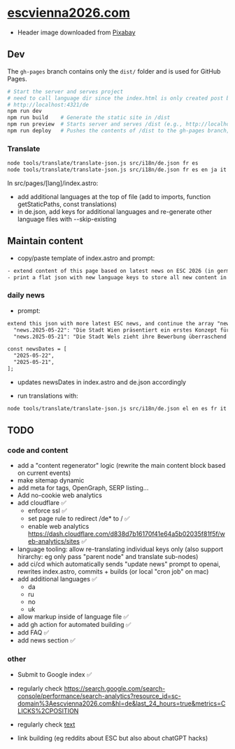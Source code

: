 # [escvienna2026.com](https://escvienna2026.com)

- Header image downloaded from [Pixabay](https://pixabay.com/photos/vienna-city-hall-building-7971742/)

## Dev

The `gh-pages` branch contains only the `dist/` folder and is used for GitHub Pages.

```bash
# Start the server and serves project
# need to call language dir since the index.html is only created post build
# http://localhost:4321/de
npm run dev      
npm run build    # Generate the static site in /dist
npm run preview  # Starts server and serves /dist (e.g., http://localhost:4321)
npm run deploy   # Pushes the contents of /dist to the gh-pages branch; obsolete since done from ci (gh actions)
```

### Translate

```bash
node tools/translate/translate-json.js src/i18n/de.json fr es
node tools/translate/translate-json.js src/i18n/de.json fr es en ja it tr pl --skip-existing # only translate new keys
```

In src/pages/[lang]/index.astro:

- add additional languages at the top of file (add to imports, function getStaticPaths, const translations)
- in de.json, add keys for additional languages and re-generate other language files with --skip-existing

## Maintain content

- copy/paste template of index.astro and prompt:

```txt
- extend content of this page based on latest news on ESC 2026 (in german)
- print a flat json with new language keys to store all new content in key/value pairs
```

### daily news

- prompt:

```txt
extend this json with more latest ESC news, and continue the array "newsDates" with the correct keys:
  "news.2025-05-22": "Die Stadt Wien präsentiert ein erstes Konzept für den ESC 2026, das eine Bühne am Rathausplatz und ein umfassendes Nachhaltigkeitskonzept beinhaltet.",
  "news.2025-05-21": "Die Stadt Wels zieht ihre Bewerbung überraschend zurück. Als Grund werden logistische Herausforderungen genannt.",

const newsDates = [
  "2025-05-22",
  "2025-05-21",
];
```

- updates newsDates in index.astro and de.json accordingly

- run translations with:

```bash
node tools/translate/translate-json.js src/i18n/de.json el en es fr it ja nl pl sv tr --skip-existing
```

## TODO

### code and content

- add a "content regenerator" logic (rewrite the main content block based on current events)
- make sitemap dynamic
- add meta for tags, OpenGraph, SERP listing...
- Add no-cookie web analytics
- add cloudflare ✅
  - enforce ssl ✅
  - set page rule to redirect /de* to / ✅
  - enable web analytics <https://dash.cloudflare.com/d838d7b16170f41e64a5b02035f81f5f/web-analytics/sites> ✅
- language tooling: allow re-translating individual keys only (also support hirarchy: eg only pass "parent node" and translate sub-nodes)
- add ci/cd which automatically sends "update news" prompt to openai, rewrites index.astro, commits + builds (or local "cron job" on mac)
- add additional languages ✅
  - da
  - ru
  - no
  - uk
- allow markup inside of language file ✅
- add gh action for automated building ✅
- add FAQ ✅
- add news section ✅


### other

- Submit to Google index ✅

- regularly check <https://search.google.com/search-console/performance/search-analytics?resource_id=sc-domain%3Aescvienna2026.com&hl=de&last_24_hours=true&metrics=CLICKS%2CPOSITION>

- regularly check [text](https://dash.cloudflare.com/d838d7b16170f41e64a5b02035f81f5f/analytics)
- link building (eg reddits about ESC but also about chatGPT hacks)